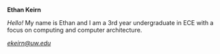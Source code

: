 **Ethan Keirn**

*Hello!* 
My name is Ethan and I am a 3rd year undergraduate in ECE with a focus on computing and computer architecture.

*ekeirn@uw.edu*
